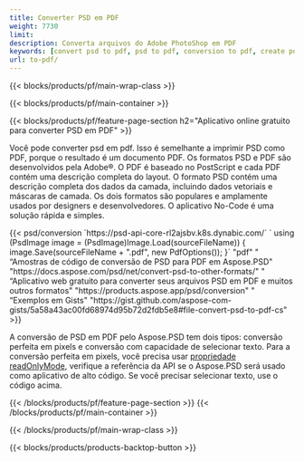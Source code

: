 ```yaml
---
title: Converter PSD em PDF
weight: 7730
limit: 
description: Converta arquivos do Adobe PhotoShop em PDF
keywords: [convert psd to pdf, psd to pdf, conversion to pdf, create pdf from psd, print psd as pdf]
url: to-pdf/
---
```


{{< blocks/products/pf/main-wrap-class >}}

{{< blocks/products/pf/main-container >}}

{{< blocks/products/pf/feature-page-section h2="Aplicativo online gratuito para converter PSD em PDF" >}}
<p>Você pode converter psd em pdf. Isso é semelhante a imprimir PSD como PDF, porque o resultado é um documento PDF. Os formatos PSD e PDF são desenvolvidos pela Adobe®. O PDF é baseado no PostScript e cada PDF contém uma descrição completa do layout. O formato PSD contém uma descrição completa dos dados da camada, incluindo dados vetoriais e máscaras de camada. Os dois formatos são populares e amplamente usados por designers e desenvolvedores. O aplicativo No-Code é uma solução rápida e simples.</p>
{{< psd/conversion `https://psd-api-core-rl2ajsbv.k8s.dynabic.com/` 
`    using (PsdImage image = (PsdImage)Image.Load(sourceFileName))
    {
        image.Save(sourceFileName + ".pdf", new PdfOptions());
    }` 
	"pdf" "
“Amostras de código de conversão de PSD para PDF em Aspose.PSD"  "https://docs.aspose.com/psd/net/convert-psd-to-other-formats/" "
“Aplicativo web gratuito para converter seus arquivos PSD em PDF e muitos outros formatos" "https://products.aspose.app/psd/conversion" "
“Exemplos em Gists" "https://gist.github.com/aspose-com-gists/5a58a43ac00fd68974d95b72d2fdb5e8#file-convert-psd-to-pdf-cs" >}}
<p>A conversão de PSD em PDF pelo Aspose.PSD tem dois tipos: conversão perfeita em pixels e conversão com capacidade de selecionar texto. Para a conversão perfeita em pixels, você precisa usar <a href="https://reference.aspose.com/psd/net/aspose.psd.imageloadoptions/psdloadoptions/readonlymode/">propriedade readOnlyMode</a>, verifique a referência da API se o Aspose.PSD será usado como aplicativo de alto código. Se você precisar selecionar texto, use o código acima.</p>
{{< /blocks/products/pf/feature-page-section >}}
{{< /blocks/products/pf/main-container >}}


{{< /blocks/products/pf/main-wrap-class >}}

{{< blocks/products/products-backtop-button >}}
